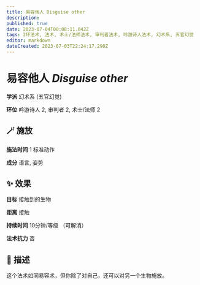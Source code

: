 ```yaml
---
title: 易容他人 Disguise other
description: 
published: true
date: 2023-07-04T00:08:11.042Z
tags: 2环法术, 法术, 术士/法师法术, 审判者法术, 吟游诗人法术, 幻术系, 五官幻觉
editor: markdown
dateCreated: 2023-07-03T22:24:17.290Z
---
```


# **易容他人** *Disguise other*

**学派** 幻术系 (五官幻觉) 

**环位** 吟游诗人 2, 审判者 2, 术士/法师 2

## 🪄 施放

**施法时间** 1 标准动作

**成分** 语言, 姿势

## ✨ 效果 

**目标** 接触到的生物 

**距离** 接触  

**持续时间** 10分钟/等级 （可解消） 

**法术抗力** 否

## 📖 描述

这个法术如同易容术，但你除了对自己，还可以对另一个生物施放。
    